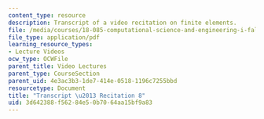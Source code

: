 ```yaml
---
content_type: resource
description: Transcript of a video recitation on finite elements.
file: /media/courses/18-085-computational-science-and-engineering-i-fall-2008/3d642388f56284e50b7064aa15bf9a83_18-085F08-R08.pdf
file_type: application/pdf
learning_resource_types:
- Lecture Videos
ocw_type: OCWFile
parent_title: Video Lectures
parent_type: CourseSection
parent_uid: 4e3ac3b3-1de7-414e-0518-1196c7255bbd
resourcetype: Document
title: "Transcript \u2013 Recitation 8"
uid: 3d642388-f562-84e5-0b70-64aa15bf9a83
---
```

